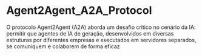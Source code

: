 # Agent2Agent_A2A_Protocol
O protocolo Agent2Agent (A2A) aborda um desafio crítico no cenário da IA: permitir que agentes de IA de geração, desenvolvidos em diversas estruturas por diferentes empresas e executados em servidores separados, se comuniquem e colaborem de forma eficaz
